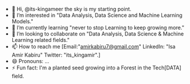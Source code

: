 - 👋 Hi, @its-kingameer the sky is my starting point.
- 👀 I’m interested in "Data Analysis, Data Science and Machine Learning Models."
- 🌱 I’m currently learning "never to stop Learning to keep growing more."
- 💞️ I’m looking to collaborate on "Data Analysis, Data Science & Machine Learning related fields."
- 📫 How to reach me [Email:"amirkabiru7@gmail.com" LinkedIn: "Isa Amir Kabiru" Twitter: "its_kingamir".]
- 😄 Pronouns: ...
- ⚡ Fun fact: I'm a planted seed growing into a Forest in the Tech[DATA] field.

<!---
its-kingameer/its-kingameer is a ✨ special ✨ repository because its `README.md` (this file) appears on your GitHub profile.
You can click the Preview link to take a look at your changes.
--->
